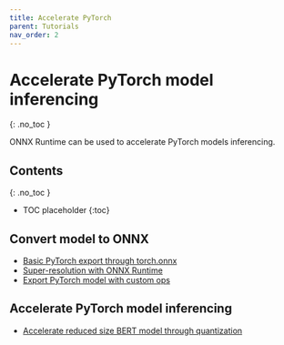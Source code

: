 ```yaml
---
title: Accelerate PyTorch
parent: Tutorials
nav_order: 2
---
```

# Accelerate PyTorch model inferencing
{: .no_toc }

ONNX Runtime can be used to accelerate PyTorch models inferencing.

## Contents
{: .no_toc }

* TOC placeholder
{:toc}

## Convert model to ONNX

* [Basic PyTorch export through torch.onnx](https://pytorch.org/docs/stable/onnx.html)
* [Super-resolution with ONNX Runtime](https://pytorch.org/tutorials/advanced/super_resolution_with_onnxruntime.html)
* [Export PyTorch model with custom ops](../tutorials/export-pytorch-model.md)

## Accelerate PyTorch model inferencing

* [Accelerate reduced size BERT model through quantization](https://github.com/microsoft/onnxruntime/blob/master/onnxruntime/python/tools/quantization/notebooks/bert/Bert-GLUE_OnnxRuntime_quantization.ipynb)
